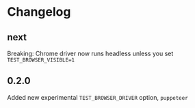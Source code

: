 # Changelog

## next

Breaking: Chrome driver now runs headless unless you set `TEST_BROWSER_VISIBLE=1`

## 0.2.0

Added new experimental `TEST_BROWSER_DRIVER` option, `puppeteer`
